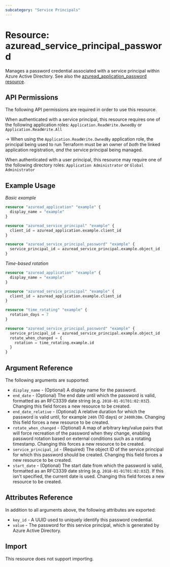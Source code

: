 ```yaml
---
subcategory: "Service Principals"
---
```


# Resource: azuread_service_principal_password

Manages a password credential associated with a service principal within Azure Active Directory. See also the [azuread_application_password resource](application_password.html).

## API Permissions

The following API permissions are required in order to use this resource.

When authenticated with a service principal, this resource requires one of the following application roles: `Application.ReadWrite.OwnedBy` or `Application.ReadWrite.All`

-> When using the `Application.ReadWrite.OwnedBy` application role, the principal being used to run Terraform must be an owner of _both_ the linked application registration, _and_ the service principal being managed.

When authenticated with a user principal, this resource may require one of the following directory roles: `Application Administrator` or `Global Administrator`

## Example Usage

*Basic example*

```terraform
resource "azuread_application" "example" {
  display_name = "example"
}

resource "azuread_service_principal" "example" {
  client_id = azuread_application.example.client_id
}

resource "azuread_service_principal_password" "example" {
  service_principal_id = azuread_service_principal.example.object_id
}
```

*Time-based rotation*

```terraform
resource "azuread_application" "example" {
  display_name = "example"
}

resource "azuread_service_principal" "example" {
  client_id = azuread_application.example.client_id
}

resource "time_rotating" "example" {
  rotation_days = 7
}

resource "azuread_service_principal_password" "example" {
  service_principal_id = azuread_service_principal.example.object_id
  rotate_when_changed = {
    rotation = time_rotating.example.id
  }
}
```


## Argument Reference

The following arguments are supported:

* `display_name` - (Optional) A display name for the password.
* `end_date` - (Optional) The end date until which the password is valid, formatted as an RFC3339 date string (e.g. `2018-01-01T01:02:03Z`). Changing this field forces a new resource to be created.
* `end_date_relative` - (Optional) A relative duration for which the password is valid until, for example `240h` (10 days) or `2400h30m`. Changing this field forces a new resource to be created.
* `rotate_when_changed` - (Optional) A map of arbitrary key/value pairs that will force recreation of the password when they change, enabling password rotation based on external conditions such as a rotating timestamp. Changing this forces a new resource to be created.
* `service_principal_id` - (Required) The object ID of the service principal for which this password should be created. Changing this field forces a new resource to be created.
* `start_date` - (Optional) The start date from which the password is valid, formatted as an RFC3339 date string (e.g. `2018-01-01T01:02:03Z`). If this isn't specified, the current date is used.  Changing this field forces a new resource to be created.

## Attributes Reference

In addition to all arguments above, the following attributes are exported:

* `key_id` - A UUID used to uniquely identify this password credential.
* `value` - The password for this service principal, which is generated by Azure Active Directory.

## Import

This resource does not support importing.

